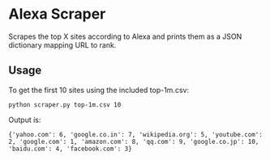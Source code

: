 # Alexa Scraper
Scrapes the top X sites according to Alexa and prints them as a JSON dictionary mapping URL to rank.

## Usage
To get the first 10 sites using the included top-1m.csv:

```
python scraper.py top-1m.csv 10
```

Output is: 
```
{'yahoo.com': 6, 'google.co.in': 7, 'wikipedia.org': 5, 'youtube.com': 2, 'google.com': 1, 'amazon.com': 8, 'qq.com': 9, 'google.co.jp': 10, 'baidu.com': 4, 'facebook.com': 3}
```
